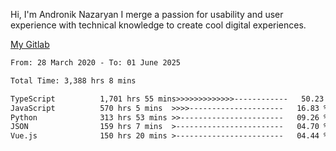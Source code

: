 Hi, I'm Andronik Nazaryan
I merge a passion for usability and user experience with technical knowledge to create cool digital experiences.

[My Gitlab](https://gitlab.com/anridev24)

<!--START_SECTION:waka-->

```txt
From: 28 March 2020 - To: 01 June 2025

Total Time: 3,388 hrs 8 mins

TypeScript          1,701 hrs 55 mins>>>>>>>>>>>>>------------   50.23 %
JavaScript          570 hrs 5 mins  >>>>---------------------   16.83 %
Python              313 hrs 53 mins >>-----------------------   09.26 %
JSON                159 hrs 7 mins  >------------------------   04.70 %
Vue.js              150 hrs 20 mins >------------------------   04.44 %
```

<!--END_SECTION:waka-->
